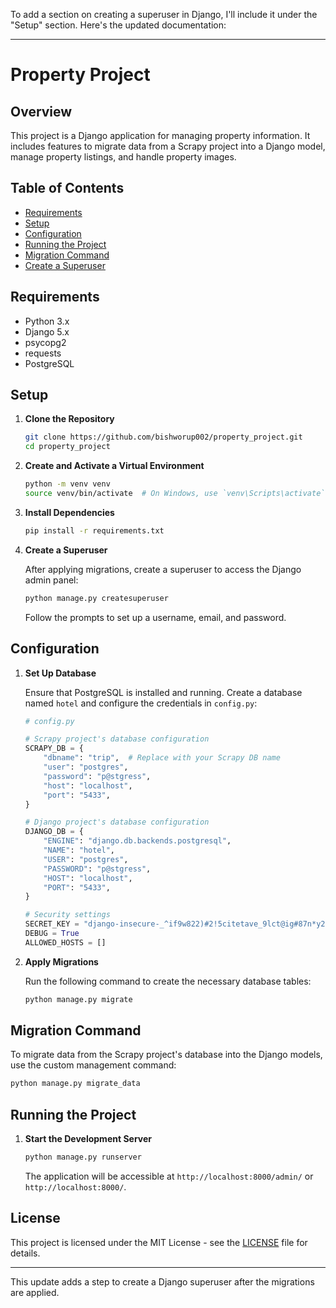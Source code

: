 To add a section on creating a superuser in Django, I'll include it under the "Setup" section. Here's the updated documentation:

---

# Property Project

## Overview

This project is a Django application for managing property information. It includes features to migrate data from a Scrapy project into a Django model, manage property listings, and handle property images.

## Table of Contents

- [Requirements](#requirements)
- [Setup](#setup)
- [Configuration](#configuration)
- [Running the Project](#running-the-project)
- [Migration Command](#migration-command)
- [Create a Superuser](#create-a-superuser)

## Requirements

- Python 3.x
- Django 5.x
- psycopg2
- requests
- PostgreSQL

## Setup

1. **Clone the Repository**

   ```bash
   git clone https://github.com/bishworup002/property_project.git
   cd property_project
   ```

2. **Create and Activate a Virtual Environment**

   ```bash
   python -m venv venv
   source venv/bin/activate  # On Windows, use `venv\Scripts\activate`
   ```

3. **Install Dependencies**

   ```bash
   pip install -r requirements.txt
   ```

4. **Create a Superuser**

   After applying migrations, create a superuser to access the Django admin panel:

   ```bash
   python manage.py createsuperuser
   ```

   Follow the prompts to set up a username, email, and password.

## Configuration

1. **Set Up Database**

   Ensure that PostgreSQL is installed and running. Create a database named `hotel` and configure the credentials in `config.py`:

   ```python
   # config.py

   # Scrapy project's database configuration
   SCRAPY_DB = {
       "dbname": "trip",  # Replace with your Scrapy DB name
       "user": "postgres",
       "password": "p@stgress",
       "host": "localhost",
       "port": "5433",
   }

   # Django project's database configuration
   DJANGO_DB = {
       "ENGINE": "django.db.backends.postgresql",
       "NAME": "hotel",
       "USER": "postgres",
       "PASSWORD": "p@stgress",
       "HOST": "localhost",
       "PORT": "5433",
   }

   # Security settings
   SECRET_KEY = "django-insecure-_^if9w822)#2!5citetave_9lct@ig#87n*y2rtti6=0l(=2wf"
   DEBUG = True
   ALLOWED_HOSTS = []
   ```

2. **Apply Migrations**

   Run the following command to create the necessary database tables:

   ```bash
   python manage.py migrate
   ```

## Migration Command

To migrate data from the Scrapy project's database into the Django models, use the custom management command:

```bash
python manage.py migrate_data
```

## Running the Project

1. **Start the Development Server**

   ```bash
   python manage.py runserver
   ```  
   The application will be accessible at `http://localhost:8000/admin/` or `http://localhost:8000/`.

## License

This project is licensed under the MIT License - see the [LICENSE](LICENSE) file for details.

--- 

This update adds a step to create a Django superuser after the migrations are applied.